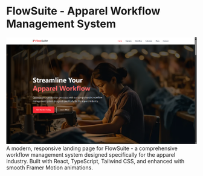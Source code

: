 # FlowSuite - Apparel Workflow Management System

![FlowSuite Banner](./banner.png)
A modern, responsive landing page for FlowSuite - a comprehensive workflow management system designed specifically for the apparel industry. Built with React, TypeScript, Tailwind CSS, and enhanced with smooth Framer Motion animations.
